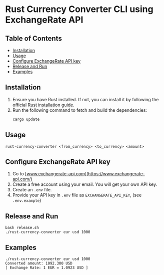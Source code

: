 # Rust Currency Converter CLI using ExchangeRate API

## Table of Contents

- [Installation](#installation)
- [Usage](#usage)
- [Configure ExchangeRate API key](#configure-exchangeRate-api-key)
- [Release and Run](#release-and-run)
- [Examples](#examples)

## Installation

1. Ensure you have Rust installed. If not, you can install it by following the official [Rust installation guide](https://www.rust-lang.org/tools/install).
2. Run the following command to fetch and build the dependencies:
   ```bash
   cargo update
   ```

## Usage

```
rust-currency-converter <from_currency> <to_currency> <amount>
```

## Configure ExchangeRate API key

1. Go to [www.exchangerate-api.com](https://www.exchangerate-api.com/)
2. Create a free account using your email. You will get your own API key.
3. Create an `.env` file.
4. Provide your API key in `.env` file as `EXCHANGERATE_API_KEY`, (see `.env.example`)

## Release and Run

```
bash release.sh
./rust-currency-converter eur usd 1000
```

## Examples
```
./rust-currency-converter eur usd 1000
Converted amount: 1092.300 USD
[ Exchange Rate: 1 EUR = 1.0923 USD ]
```
